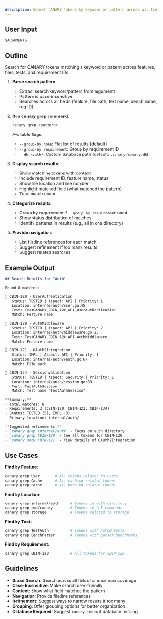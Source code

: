 ```yaml
---
description: Search CANARY tokens by keyword or pattern across all fields
---
```


<!-- CANARY: REQ=CBIN-CLI-001; FEATURE="GrepCmd"; ASPECT=Docs; STATUS=IMPL; OWNER=canary; UPDATED=2025-10-16 -->

## User Input

```text
$ARGUMENTS
```

## Outline

Search for CANARY tokens matching a keyword or pattern across features, files, tests, and requirement IDs.

1. **Parse search pattern**:
   - Extract search keyword/pattern from arguments
   - Pattern is case-insensitive
   - Searches across all fields (feature, file path, test name, bench name, req ID)

2. **Run canary grep command**:
   ```bash
   canary grep <pattern>
   ```

   Available flags:
   - `--group-by none`: Flat list of results [default]
   - `--group-by requirement`: Group by requirement ID
   - `--db <path>`: Custom database path (default: `.canary/canary.db`)

3. **Display search results**:
   - Show matching tokens with context
   - Include requirement ID, feature name, status
   - Show file location and line number
   - Highlight matched field (what matched the pattern)
   - Total match count

4. **Categorize results**:
   - Group by requirement if `--group-by requirement` used
   - Show status distribution of matches
   - Identify patterns in results (e.g., all in one directory)

5. **Provide navigation**:
   - List file:line references for each match
   - Suggest refinement if too many results
   - Suggest related searches

## Example Output

```markdown
## Search Results for "Auth"

Found 8 matches:

📌 CBIN-120 - UserAuthentication
   Status: TESTED | Aspect: API | Priority: 1
   Location: internal/auth/user.go:45
   Test: TestCANARY_CBIN_120_API_UserAuthentication
   Match: Feature name

📌 CBIN-120 - AuthMiddleware
   Status: TESTED | Aspect: API | Priority: 2
   Location: internal/auth/middleware.go:23
   Test: TestCANARY_CBIN_120_API_AuthMiddleware
   Match: Feature name

📌 CBIN-121 - OAuth2Integration
   Status: IMPL | Aspect: API | Priority: 1
   Location: internal/auth/oauth.go:67
   Match: File path

📌 CBIN-134 - SessionValidation
   Status: TESTED | Aspect: Security | Priority: 1
   Location: internal/auth/session.go:89
   Test: TestAuthSession
   Match: Test name "TestAuthSession"

**Summary:**
- Total matches: 8
- Requirements: 3 (CBIN-120, CBIN-121, CBIN-134)
- Status: TESTED (5), IMPL (3)
- Primary location: internal/auth/

**Suggested refinements:**
- `canary grep internal/auth` - Focus on auth directory
- `canary grep CBIN-120` - See all tokens for CBIN-120
- `canary show CBIN-121` - View details of OAuth2Integration
```

## Use Cases

**Find by Feature:**
```bash
canary grep User       # All tokens related to users
canary grep Cache      # All caching-related tokens
canary grep Parse      # All parsing-related tokens
```

**Find by Location:**
```bash
canary grep internal/auth     # Tokens in auth directory
canary grep cmd/canary        # Tokens in CLI commands
canary grep storage           # Tokens related to storage
```

**Find by Test:**
```bash
canary grep TestAuth          # Tokens with AuthN tests
canary grep BenchParser       # Tokens with parser benchmarks
```

**Find by Requirement:**
```bash
canary grep CBIN-120          # All tokens for CBIN-120
```

## Guidelines

- **Broad Search**: Search across all fields for maximum coverage
- **Case-Insensitive**: Make search user-friendly
- **Context**: Show what field matched the pattern
- **Navigation**: Provide file:line references
- **Refinement**: Suggest ways to narrow results if too many
- **Grouping**: Offer grouping options for better organization
- **Database Required**: Suggest `canary index` if database missing
